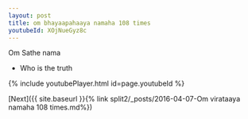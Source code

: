 ```yaml
---
layout: post
title: om bhayaapahaaya namaha 108 times
youtubeId: XOjNueGyz8c
---
```

 
 
Om Sathe nama 
 
 -  Who is the truth 
 
  
 
  
 
 
 
 
 
 


{% include youtubePlayer.html id=page.youtubeId %}
 
[Next]({{ site.baseurl }}{% link  split2/_posts/2016-04-07-Om virataaya namaha 108 times.md%})
 
